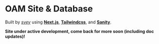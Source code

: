# OAM Site & Database

Built by [*svey*](https://github.com/svey-xyz) using [**Next.js**](https://nextjs.org), [**Tailwindcss**](https://tailwindcss.com), and [**Sanity**](https://sanity.io).

**Site under active development, come back for more soon (including doc updates)!**
